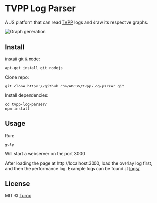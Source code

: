 # TVPP Log Parser

A JS platform that can read [TVPP](https://github.com/eliseumiguel/TVPP-DEV) logs and draw its respective graphs.

![Graph generation](https://user-images.githubusercontent.com/6514747/92659780-6c754c00-f2cf-11ea-8e4f-de64f686ddb6.gif)

## Install
Install git & node:

    apt-get install git nodejs
	
Clone repo:

    git clone https://github.com/ADCDS/tvpp-log-parser.git
    
Install dependencies:

    cd tvpp-log-parser/
	npm install


## Usage

Run:

    gulp

Will start a webserver on the port 3000

After loading the page at http://localhost:3000, load the overlay log first, and then the performance log.
Example logs can be found at [logs/](https://github.com/ADCDS/tvpp-log-parser/tree/master/logs) 

## License

MIT © [Turox](https://github.com/Turox)
